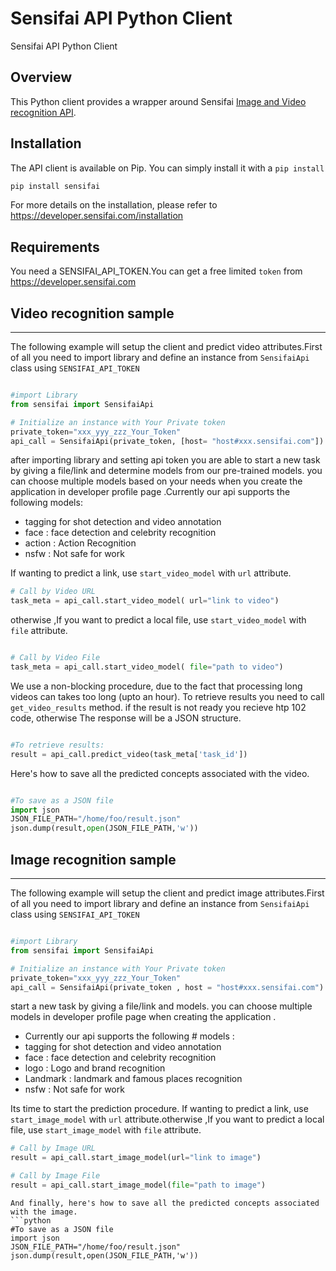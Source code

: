 Sensifai API Python Client
====================

Sensifai API Python Client

Overview
---------------------
This Python client provides a wrapper around Sensifai <a href="https://developer.sensifai.com"> Image and Video recognition API</a>.


Installation
---------------------
The API client is available on Pip. You can simply install it with a `pip install`
```sh
pip install sensifai 
```

For more details on the installation, please refer to https://developer.sensifai.com/installation

Requirements
---------------------
You need a SENSIFAI_API_TOKEN.You can get a free limited `token` from https://developer.sensifai.com




## Video recognition sample
---------------------
The following example will setup the client and predict video attributes.First of all you need to import library and define an instance from `SensifaiApi` class using `SENSIFAI_API_TOKEN`

```python

#import Library
from sensifai import SensifaiApi

# Initialize an instance with Your Private token
private_token="xxx_yyy_zzz_Your_Token"
api_call = SensifaiApi(private_token, [host= "host#xxx.sensifai.com"])
```
after importing library and setting api token you are able to start a new task by giving a file/link and determine models from our pre-trained models. you can choose multiple models based on your needs when you create the application  in developer profile page .Currently our api supports the following models: 

+ tagging  for shot detection and video annotation 
+ face : face detection and celebrity recognition
+ action : Action Recognition
+ nsfw : Not safe for work 

If wanting to predict a link, use `start_video_model` with  `url` attribute.
```python
# Call by Video URL
task_meta = api_call.start_video_model( url="link to video")
```

otherwise ,If you want to predict a local file, use `start_video_model` with  `file` attribute.
```python

# Call by Video File
task_meta = api_call.start_video_model( file="path to video")
```
We use a non-blocking procedure, due to the fact that processing long videos can takes too long (upto an hour).  To retrieve results you need to call `get_video_results` method. if the result is not ready you recieve htp 102 code, otherwise The response will be a JSON structure.
```python

#To retrieve results:
result = api_call.predict_video(task_meta['task_id'])
```
Here's how to save all the predicted concepts associated with the video.

```python

#To save as a JSON file
import json
JSON_FILE_PATH="/home/foo/result.json"
json.dump(result,open(JSON_FILE_PATH,'w'))

```
## Image recognition sample
---------------------

The following example will setup the client and predict image attributes.First of all you need to import library and define an instance from `SensifaiApi` class using `SENSIFAI_API_TOKEN`

```python

#import Library
from sensifai import SensifaiApi

# Initialize an instance with Your Private token
private_token="xxx_yyy_zzz_Your_Token"
api_call = SensifaiApi(private_token , host = "host#xxx.sensifai.com")
```

start a new task by giving a file/link and models. you can choose multiple models in developer profile page when creating the application .

+ Currently our api supports the following # models : 
+ tagging  for shot detection and video annotation 
+ face : face detection and celebrity recognition
+ logo : Logo and brand recognition
+ Landmark : landmark and famous places recognition
+ nsfw : Not safe for work 

Its time to start the prediction procedure. If wanting to predict a link, use `start_image_model` with  `url` attribute.otherwise ,If you want to predict a local file, use `start_image_model` with  `file` attribute.


```python
# Call by Image URL
result = api_call.start_image_model(url="link to image")

# Call by Image File
result = api_call.start_image_model(file="path to image")
```

```
And finally, here's how to save all the predicted concepts associated with the image.
```python
#To save as a JSON file
import json
JSON_FILE_PATH="/home/foo/result.json"
json.dump(result,open(JSON_FILE_PATH,'w'))

```

